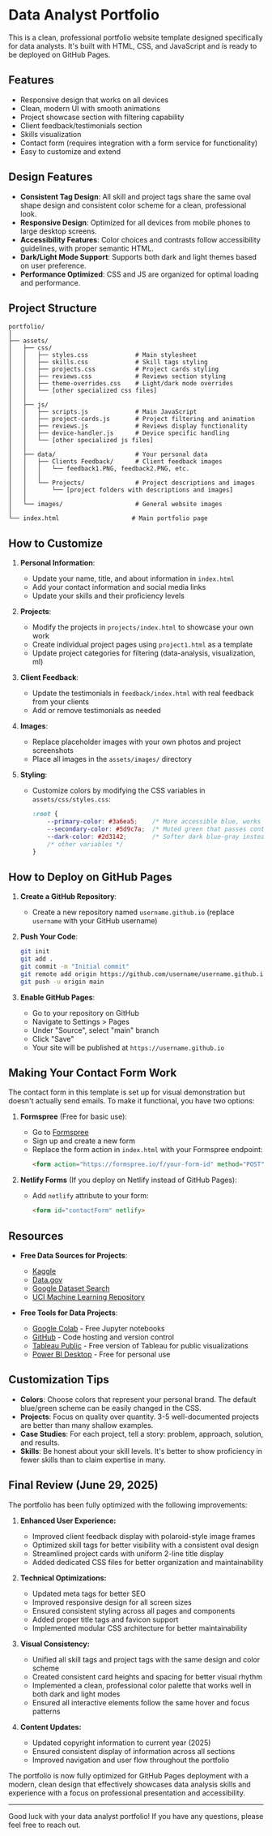 # Data Analyst Portfolio

This is a clean, professional portfolio website template designed specifically for data analysts. It's built with HTML, CSS, and JavaScript and is ready to be deployed on GitHub Pages.

## Features

- Responsive design that works on all devices
- Clean, modern UI with smooth animations
- Project showcase section with filtering capability
- Client feedback/testimonials section
- Skills visualization
- Contact form (requires integration with a form service for functionality)
- Easy to customize and extend

## Design Features

- **Consistent Tag Design**: All skill and project tags share the same oval shape design and consistent color scheme for a clean, professional look.
- **Responsive Design**: Optimized for all devices from mobile phones to large desktop screens.
- **Accessibility Features**: Color choices and contrasts follow accessibility guidelines, with proper semantic HTML.
- **Dark/Light Mode Support**: Supports both dark and light themes based on user preference.
- **Performance Optimized**: CSS and JS are organized for optimal loading and performance.

## Project Structure

```
portfolio/
│
├── assets/
│   ├── css/
│   │   ├── styles.css             # Main stylesheet
│   │   ├── skills.css             # Skill tags styling
│   │   ├── projects.css           # Project cards styling
│   │   ├── reviews.css            # Reviews section styling
│   │   ├── theme-overrides.css    # Light/dark mode overrides
│   │   └── [other specialized css files]
│   │
│   ├── js/
│   │   ├── scripts.js             # Main JavaScript
│   │   ├── project-cards.js       # Project filtering and animation
│   │   ├── reviews.js             # Reviews display functionality
│   │   ├── device-handler.js      # Device specific handling
│   │   └── [other specialized js files]
│   │
│   ├── data/                      # Your personal data
│   │   ├── Clients Feedback/      # Client feedback images
│   │   │   └── feedback1.PNG, feedback2.PNG, etc.
│   │   │
│   │   └── Projects/              # Project descriptions and images
│   │       └── [project folders with descriptions and images]
│   │
│   └── images/                    # General website images
│
└── index.html                    # Main portfolio page
```

## How to Customize

1. **Personal Information**:
   - Update your name, title, and about information in `index.html`
   - Add your contact information and social media links
   - Update your skills and their proficiency levels

2. **Projects**:
   - Modify the projects in `projects/index.html` to showcase your own work
   - Create individual project pages using `project1.html` as a template
   - Update project categories for filtering (data-analysis, visualization, ml)

3. **Client Feedback**:
   - Update the testimonials in `feedback/index.html` with real feedback from your clients
   - Add or remove testimonials as needed

4. **Images**:
   - Replace placeholder images with your own photos and project screenshots
   - Place all images in the `assets/images/` directory

5. **Styling**:
   - Customize colors by modifying the CSS variables in `assets/css/styles.css`:
     ```css
     :root {
         --primary-color: #3a6ea5;    /* More accessible blue, works well for colorblind users */
         --secondary-color: #5d9c7a;  /* Muted green that passes contrast checks */
         --dark-color: #2d3142;       /* Softer dark blue-gray instead of harsh black */
         /* other variables */
     }
     ```

## How to Deploy on GitHub Pages

1. **Create a GitHub Repository**:
   - Create a new repository named `username.github.io` (replace `username` with your GitHub username)

2. **Push Your Code**:
   ```bash
   git init
   git add .
   git commit -m "Initial commit"
   git remote add origin https://github.com/username/username.github.io.git
   git push -u origin main
   ```

3. **Enable GitHub Pages**:
   - Go to your repository on GitHub
   - Navigate to Settings > Pages
   - Under "Source", select "main" branch
   - Click "Save"
   - Your site will be published at `https://username.github.io`

## Making Your Contact Form Work

The contact form in this template is set up for visual demonstration but doesn't actually send emails. To make it functional, you have two options:

1. **Formspree** (Free for basic use):
   - Go to [Formspree](https://formspree.io/)
   - Sign up and create a new form
   - Replace the form action in `index.html` with your Formspree endpoint:
     ```html
     <form action="https://formspree.io/f/your-form-id" method="POST">
     ```

2. **Netlify Forms** (If you deploy on Netlify instead of GitHub Pages):
   - Add `netlify` attribute to your form:
     ```html
     <form id="contactForm" netlify>
     ```

## Resources

- **Free Data Sources for Projects**:
  - [Kaggle](https://www.kaggle.com/)
  - [Data.gov](https://www.data.gov/)
  - [Google Dataset Search](https://datasetsearch.research.google.com/)
  - [UCI Machine Learning Repository](https://archive.ics.uci.edu/ml/index.php)

- **Free Tools for Data Projects**:
  - [Google Colab](https://colab.research.google.com/) - Free Jupyter notebooks
  - [GitHub](https://github.com/) - Code hosting and version control
  - [Tableau Public](https://public.tableau.com/) - Free version of Tableau for public visualizations
  - [Power BI Desktop](https://powerbi.microsoft.com/desktop/) - Free for personal use

## Customization Tips

- **Colors**: Choose colors that represent your personal brand. The default blue/green scheme can be easily changed in the CSS.
- **Projects**: Focus on quality over quantity. 3-5 well-documented projects are better than many shallow examples.
- **Case Studies**: For each project, tell a story: problem, approach, solution, and results.
- **Skills**: Be honest about your skill levels. It's better to show proficiency in fewer skills than to claim expertise in many.

## Final Review (June 29, 2025)

The portfolio has been fully optimized with the following improvements:

1. **Enhanced User Experience:**
   - Improved client feedback display with polaroid-style image frames
   - Optimized skill tags for better visibility with a consistent oval design
   - Streamlined project cards with uniform 2-line title display
   - Added dedicated CSS files for better organization and maintainability

2. **Technical Optimizations:**
   - Updated meta tags for better SEO
   - Improved responsive design for all screen sizes
   - Ensured consistent styling across all pages and components
   - Added proper title tags and favicon support
   - Implemented modular CSS architecture for better maintainability

3. **Visual Consistency:**
   - Unified all skill tags and project tags with the same design and color scheme
   - Created consistent card heights and spacing for better visual rhythm
   - Implemented a clean, professional color palette that works well in both dark and light modes
   - Ensured all interactive elements follow the same hover and focus patterns

4. **Content Updates:**
   - Updated copyright information to current year (2025)
   - Ensured consistent display of information across all sections
   - Improved navigation and user flow throughout the portfolio

The portfolio is now fully optimized for GitHub Pages deployment with a modern, clean design that effectively showcases data analysis skills and experience with a focus on professional presentation and accessibility.

---

Good luck with your data analyst portfolio! If you have any questions, please feel free to reach out.
